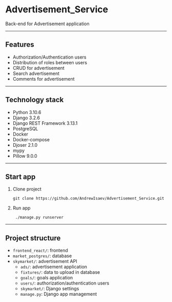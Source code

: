 # Advertisement_Service
Back-end for Advertisement application
***
## Features
- Authorization/Authentication users
- Distribution of roles between users
- CRUD for advertisement
- Search advertisement
- Comments for advertisement
***
## Technology stack
- Python 3.10.6
- Django 3.2.6
- Django REST Framework 3.13.1
- PostgreSQL
- Docker
- Docker-compose
- Djoser 2.1.0
- mypy
- Pillow 9.0.0
***
## Start app
1. Clone project
   ```
   git clone https://github.com/AndrewIsaev/Advertisement_Service.git
2. Run app
   ```
    ./manage.py runserver
***
## Project structure
- `frontend_react/`: frontend
- `market_postgres/`: database
- `skymarket/`: advertisement API
    - `ads/`: advertisement application
    - `fixtures/`: data to upload in database
    - `goals/`: goals application   
    - `users/`: authorization/authentication users
    - `skymarket/`: Django settings
    - `manage.py`: Django app management
